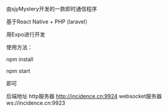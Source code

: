 由sjyMystery开发的一款即时通信程序

基于React Native + PHP (laravel）

用Expo进行开发

使用方法：

npm install

npm start

即可

后端地址
http服务器
http://incidence.cn:9924
websocket服务器
ws://incidence.cn:9923
